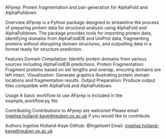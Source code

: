 AFprep: Protein fragmentation and pair generation for AlphaFold and AlphaPulldown

Overview
AFprep is a Python package designed to streamline the process of preparing protein data for structural analysis using AlphaFold and AlphaPulldown. The package provides tools for importing protein data, identifying domains from AlphaFoldDB and UniProt data, fragmenting proteins without disrupting domain structures, and outputting data in a format ready for structure prediction.

Features
Domain Compilation: Identify protein domains from various sources including AlphaFoldDB predictions.
Protein Fragmentation: Fragment proteins based on set lengths and overlap, ensuring domains are left intact.
Visualization: Generate graphics illustrating protein domain locations and fragmentation results.
Output Preparation: Produce output files compatible with AlphaFold and AlphaPulldown.

Usage
A basic workflow to use AFprep is included in the example_workflow.py file

Contributing
Contributions to AFprep are welcome! Please email ingelise.holland-kaye@reuben.ox.ac.uk if you would like to contribute.

Authors
Ingelise Holland-Kaye
GitHub: @IngeliseH
Email: ingelise.holland-kaye@reuben.ox.ac.uk